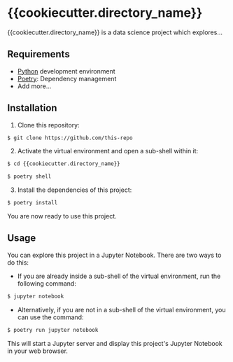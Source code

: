 # {{cookiecutter.directory_name}}

{{cookiecutter.directory_name}} is a data science project which explores...

## Requirements

* [Python](https://www.python.org/getit/) development environment
* [Poetry](https://python-poetry.org/docs/): Dependency management
* Add more...

## Installation

1. Clone this repository:
```bash
$ git clone https://github.com/this-repo

```
2. Activate the virtual environment and open a sub-shell within it:
```bash
$ cd {{cookiecutter.directory_name}}

$ poetry shell
```

3. Install the dependencies of this project:
```bash
$ poetry install
```

You are now ready to use this project.

## Usage

You can explore this project in a Jupyter Notebook. There are two ways to do
this:

* If you are already inside a sub-shell of the virtual environment, run the
following command:
```bash
$ jupyter notebook
```
* Alternatively, if you are not in a sub-shell of the virtual environment, you can use the command:
```bash
$ poetry run jupyter notebook
```
This will start a Jupyter server and display this project's Jupyter Notebook in your web browser.

